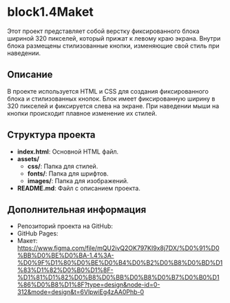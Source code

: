 # block1.4Maket

Этот проект представляет собой верстку фиксированного блока шириной 320 пикселей, 
который прижат к левому краю экрана. Внутри блока размещены стилизованные кнопки, 
изменяющие свой стиль при наведении.

## Описание

В проекте используется HTML и CSS для создания фиксированного блока и стилизованных кнопок.
Блок имеет фиксированную ширину в 320 пикселей и фиксируется слева на экране. 
При наведении мыши на кнопки происходит плавное изменение их стилей.

## Структура проекта

- **index.html**: Основной HTML файл.
- **assets/**
  - **css/**: Папка для стилей.
  - **fonts/**: Папка для шрифтов.
  - **images/**: Папка для изображений.
- **README.md**: Файл с описанием проекта.

## Дополнительная информация

- Репозиторий проекта на GitHub: 
- GitHub Pages: 
- Макет: https://www.figma.com/file/mQU2ivQ2OK797KI9x8j7DX/%D0%91%D0%BB%D0%BE%D0%BA-1.4%3A-%D0%9F%D1%80%D0%BE%D0%B4%D0%B2%D0%B8%D0%BD%D1%83%D1%82%D0%B0%D1%8F-%D1%81%D1%82%D0%B8%D0%BB%D0%B8%D0%B7%D0%B0%D1%86%D0%B8%D1%8F?type=design&node-id=0-312&mode=design&t=6VlpwiEg4zAA0Phb-0
